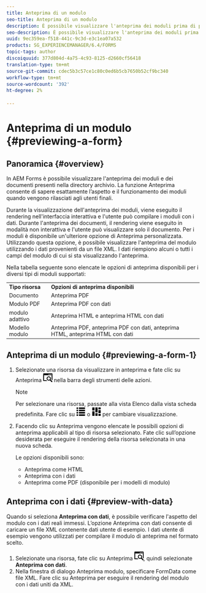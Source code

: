 ```yaml
---
title: Anteprima di un modulo
seo-title: Anteprima di un modulo
description: È possibile visualizzare l'anteprima dei moduli prima di pubblicarli o attivarli per assicurarsi che soddisfino le aspettative. Le opzioni di anteprima possono variare a seconda dei tipi di modulo supportati.
seo-description: È possibile visualizzare l'anteprima dei moduli prima di pubblicarli o attivarli per assicurarsi che soddisfino le aspettative. Le opzioni di anteprima possono variare a seconda dei tipi di modulo supportati.
uuid: 9ec359ea-f518-441c-9c3d-e3c1ea07a532
products: SG_EXPERIENCEMANAGER/6.4/FORMS
topic-tags: author
discoiquuid: 377d804d-4a75-4c93-8125-d2660cf56418
translation-type: tm+mt
source-git-commit: cdec5b3c57ce1c80c0ed6b5cb7650b52cf9bc340
workflow-type: tm+mt
source-wordcount: '392'
ht-degree: 2%

---
```



# Anteprima di un modulo {#previewing-a-form}

## Panoramica {#overview}

In  AEM Forms è possibile visualizzare l&#39;anteprima dei moduli e dei documenti presenti nella directory archivio. La funzione Anteprima consente di sapere esattamente l’aspetto e il funzionamento dei moduli quando vengono rilasciati agli utenti finali.

Durante la visualizzazione dell&#39;anteprima dei moduli, viene eseguito il rendering nell&#39;interfaccia interattiva e l&#39;utente può compilare i moduli con i dati. Durante l&#39;anteprima dei documenti, il rendering viene eseguito in modalità non interattiva e l&#39;utente può visualizzare solo il documento. Per i moduli è disponibile un&#39;ulteriore opzione di Anteprima personalizzata. Utilizzando questa opzione, è possibile visualizzare l&#39;anteprima del modulo utilizzando i dati provenienti da un file XML. I dati riempiono alcuni o tutti i campi del modulo di cui si sta visualizzando l&#39;anteprima.

Nella tabella seguente sono elencate le opzioni di anteprima disponibili per i diversi tipi di moduli supportati:

<table> 
 <tbody>
  <tr>
   <td><strong>Tipo risorsa</strong><br /> </td> 
   <td><strong>Opzioni di anteprima disponibili</strong><br /> </td> 
  </tr>
  <tr>
   <td>Documento</td> 
   <td>Anteprima PDF</td> 
  </tr>
  <tr>
   <td>Modulo PDF</td> 
   <td>Anteprima PDF con dati<br /> </td> 
  </tr>
  <tr>
   <td>modulo adattivo</td> 
   <td>Anteprima HTML e anteprima HTML con dati</td> 
  </tr>
  <tr>
   <td>Modello modulo</td> 
   <td>Anteprima PDF, anteprima PDF con dati, anteprima HTML, anteprima HTML con dati<br /> </td> 
  </tr>
 </tbody>
</table>

## Anteprima di un modulo {#previewing-a-form-1}

1. Selezionate una risorsa da visualizzare in anteprima e fate clic su Anteprima ![aem6forms_preview](assets/aem6forms_preview.png) nella barra degli strumenti delle azioni.

   >[!NOTE]
   >
   >Per selezionare una risorsa, passate alla vista Elenco dalla vista scheda predefinita. Fare clic su ![aem6forms_viewlist](assets/aem6forms_viewlist.png) o ![aem6forms_viewcard](assets/aem6forms_viewcard.png) per cambiare visualizzazione.

1. Facendo clic su Anteprima vengono elencate le possibili opzioni di anteprima applicabili al tipo di risorsa selezionato. Fate clic sull’opzione desiderata per eseguire il rendering della risorsa selezionata in una nuova scheda.

   Le opzioni disponibili sono:

   * Anteprima come HTML
   * Anteprima con i dati
   * Anteprima come PDF (disponibile per i modelli di modulo)

## Anteprima con i dati {#preview-with-data}

Quando si seleziona **Anteprima con dati**, è possibile verificare l&#39;aspetto del modulo con i dati reali immessi. L’opzione Anteprima con dati consente di caricare un file XML contenente dati utente di esempio. I dati utente di esempio vengono utilizzati per compilare il modulo di anteprima nel formato scelto.

1. Selezionate una risorsa, fate clic su Anteprima ![aem6forms_preview](assets/aem6forms_preview.png), quindi selezionate **Anteprima con dati**.
1. Nella finestra di dialogo Anteprima modulo, specificare FormData come file XML. Fare clic su Anteprima per eseguire il rendering del modulo con i dati uniti da XML.

